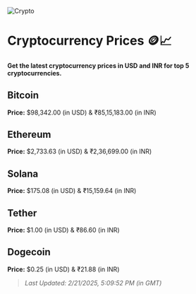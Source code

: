 
![Crypto](https://www.techguide.com.au/wp-content/uploads/2020/11/crypto3.jpeg)

# Cryptocurrency Prices 🪙📈

#### Get the latest cryptocurrency prices in USD and INR for top 5 cryptocurrencies.

## Bitcoin

**Price:** $98,342.00 (in USD) & ₹85,15,183.00 (in INR)

## Ethereum

**Price:** $2,733.63 (in USD) & ₹2,36,699.00 (in INR)

## Solana

**Price:** $175.08 (in USD) & ₹15,159.64 (in INR)

## Tether

**Price:** $1.00 (in USD) & ₹86.60 (in INR)

## Dogecoin

**Price:** $0.25 (in USD) & ₹21.88 (in INR)

> _Last Updated: 2/21/2025, 5:09:52 PM (in GMT)_
